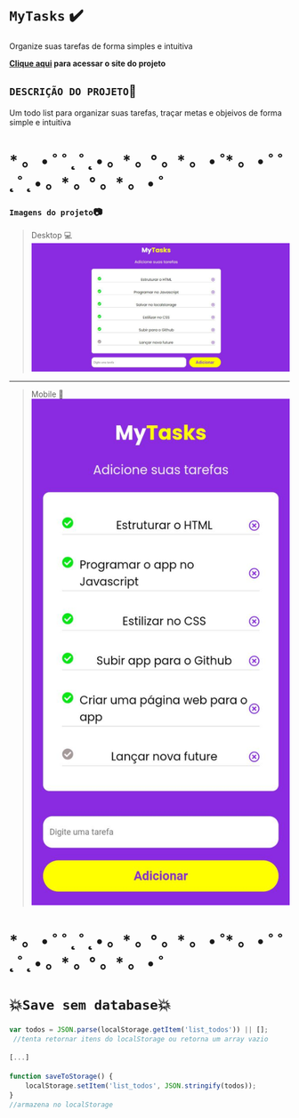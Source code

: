 #  **`MyTasks`** :heavy_check_mark:
Organize suas tarefas de forma simples e intuitiva

**[Clique aqui](https://luigi-raynel-dev.github.io/todos_myTask/) para acessar o site do projeto**

## `DESCRIÇÃO DO PROJETO`:scroll:
Um todo list para organizar suas tarefas, traçar metas e objeivos de forma simple e intuitiva
# * 。 • ˚ ˚ ˛ ˚ ˛ • 。* 。° 。* 。 • ˚* 。 • ˚ ˚ ˛ ˚ ˛ • 。* 。° 。* 。 • ˚
### `Imagens do projeto`📷
>Desktop :computer:
![alt](images/template_desktop.jpeg)
 ----
>Mobile :vibration_mode:
![alt](images/template_mobile.jpeg)
# * 。 • ˚ ˚ ˛ ˚ ˛ • 。* 。° 。* 。 • ˚* 。 • ˚ ˚ ˛ ˚ ˛ • 。* 。° 。* 。 • ˚
# **💥`Save sem database`💥**
```javascript
var todos = JSON.parse(localStorage.getItem('list_todos')) || [];
 //tenta retornar itens do localStorage ou retorna um array vazio
 
[...]

function saveToStorage() {
    localStorage.setItem('list_todos', JSON.stringify(todos));
} 
//armazena no localStorage
```